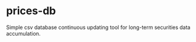 # prices-db
Simple csv database continuous updating tool for long-term securities data accumulation.
